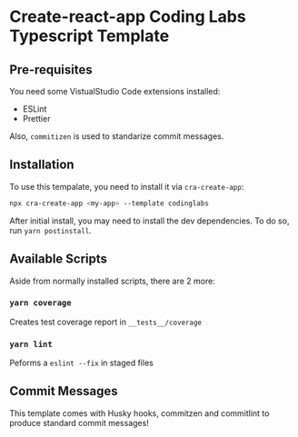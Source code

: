 # Create-react-app Coding Labs Typescript Template

## Pre-requisites

You need some VistualStudio Code extensions installed:

- ESLint
- Prettier

Also, `commitizen` is used to standarize commit messages.

## Installation

To use this tempalate, you need to install it via `cra-create-app`:

```bash
npx cra-create-app <my-app> --template codinglabs
```

After initial install, you may need to install the dev dependencies. To do so, run `yarn postinstall`.

## Available Scripts

Aside from normally installed scripts, there are 2 more:

### `yarn coverage`

Creates test coverage report in `__tests__/coverage`

### `yarn lint`

Peforms a `eslint --fix` in staged files

## Commit Messages

This template comes with Husky hooks, commitzen and commitlint to produce standard commit messages!
